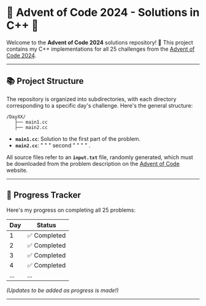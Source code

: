 
# 🎄 Advent of Code 2024 - Solutions in C++ 🎅

Welcome to the **Advent of Code 2024** solutions repository! 🎁 This project contains my C++ implementations for all 25 challenges from the [Advent of Code 2024](https://adventofcode.com/2024).

---

## 📚 Project Structure

The repository is organized into subdirectories, with each directory corresponding to a specific day's challenge. Here's the general structure:

```
/DayXX/
   ├── main1.cc
   ├── main2.cc
```

- **`main1.cc`**: Solution to the first part of the problem.
- **`main2.cc`**:     "     "  "  second  "   "   "     "   . 

All source files refer to an **`input.txt`** file, randomly generated, which must be downloaded from the problem description on the [Advent of Code](https://adventofcode.com/) website.

---

## 📅 Progress Tracker

Here's my progress on completing all 25 problems:

| Day |   Status     |
|-----|--------------|
|  1  | ✅ Completed |
|  2  | ✅ Completed |
|  3  | ✅ Completed |
|  4  | ✅ Completed |
| ... |     ...      |

*(Updates to be added as progress is made!)*

---
